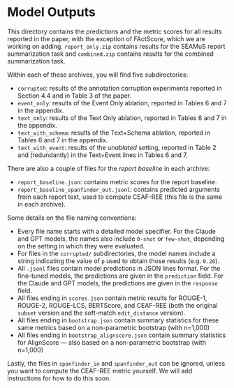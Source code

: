 # Model Outputs

This directory contains the predictions and the metric scores for all results reported in the paper, with the exception of FActScore, which we are working on adding. `report_only.zip` contains results for the SEAMuS report summarization task and `combined.zip` contains results for the combined summarization task.

Within each of these archives, you will find five subdirectories:
- `corrupted`: results of the annotation corruption experiments reported in Section 4.4 and in Table 3 of the paper.
- `event_only`: results of the Event Only ablation, reported in Tables 6 and 7 in the appendix.
- `text_only`: results of the Text Only ablation, reported in Tables 6 and 7 in the appendix.
- `text_with_schema`: results of the Text+Schema ablation, reported in Tables 6 and 7 in the appendix.
- `text_with_event`: results of the *unablated* setting, reported in Table 2 and (redundantly) in the Text+Event lines in Tables 6 and 7.

There are also a couple of files for the *report baseline* in each archive:
- `report_baseline.json`: contains metric scores for the report baseline.
- `report_baseline_spanfinder_out.jsonl`: contains predicted arguments from each report text, used to compute CEAF-REE (this file is the same in each archive).

Some details on the file naming conventions:
- Every file name starts with a detailed model specifier. For the Claude and GPT models, the names also include `0-shot` or `few-shot`, depending on the setting in which they were evaluated.
- For files in the `corrupted/` subdirectories, the model names include a string indicating the value of `p` used to obtain those results (e.g. `0.20`).
- All `.jsonl` files contain model predictions in JSON lines format. For the fine-tuned models, the predictions are given in the `prediction` field. For the Claude and GPT models, the predictions are given in the `response` field.
- All files ending in `scores.json` contain metric results for ROUGE-1, ROUGE-2, ROUGE-LCS, BERTScore, and CEAF-REE (both the original `subset` version and the soft-match `edit_distance` version).
- All files ending in `bootstrap.json` contain summary statistics for these same metrics based on a non-parametric bootstrap (with n=1,000)
- All files ending in `bootstrap_alignscore.json` contain summary statistics for AlignScore &mdash; also based on a non-parametric bootstrap (with n=1,000)

Lastly, the files in `spanfinder_in` and `spanfinder_out` can be ignored, unless you want to compute the CEAF-REE metric yourself. We will add instructions for how to do this soon.
